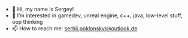 - 👋 Hi, my name is Sergey!
- 👀 I’m interested in gamedev, unreal engine, c++, java, low-level stuff, oop thinking 
- 📫 How to reach me: serhii.poklonskyi@outlook.de

<!---
SerhiiPok/SerhiiPok is a ✨ special ✨ repository because its `README.md` (this file) appears on your GitHub profile.
You can click the Preview link to take a look at your changes.
--->
